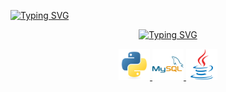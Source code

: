 <a href="https://git.io/typing-svg"><img src="https://readme-typing-svg.demolab.com?font=Fira+Code&pause=1000&color=B60DF7&center=true&width=900&lines=%E2%9C%A8Welcome+to+my+Github+Profile%E2%9C%A8;Hi%2C+I'm+Maria;%F0%9F%91%A9%E2%80%8D%F0%9F%8E%93+A+Mathematics+graduate;%F0%9F%91%A9%E2%80%8D%F0%9F%92%BB+Working+as+an+AI+%26+Data+Engineer" alt="Typing SVG" /></a>

<div align="center">
<a href="https://git.io/typing-svg"><img src="https://readme-typing-svg.demolab.com?font=Fira+Code&weight=900&pause=1000&color=B60DF7&center=true&width=900&lines=%F0%9F%91%A9%E2%80%8D%F0%9F%92%BBProgramming+Languages%3A" alt="Typing SVG" /></a> 
  
  <a href="https://www.python.org" target="_blank" rel="noreferrer"> <img src="https://raw.githubusercontent.com/devicons/devicon/master/icons/python/python-original.svg" alt="python" width="50" height="50"/> </a>  <a href="https://www.mysql.com/" target="_blank" rel="noreferrer"> <img src="https://raw.githubusercontent.com/devicons/devicon/master/icons/mysql/mysql-original-wordmark.svg" alt="mysql" width="50" height="50"/> </a>  <a href="https://www.java.com" target="_blank" rel="noreferrer"> <img src="https://raw.githubusercontent.com/devicons/devicon/master/icons/java/java-original.svg" alt="java" width="50" height="50"/> </a>
</div>

<!--
**MariaAma/MariaAma** is a ✨ _special_ ✨ repository because its `README.md` (this file) appears on your GitHub profile.

Here are some ideas to get you started:

- 🔭 I’m currently working on ...
- 🌱 I’m currently learning ...
- 👯 I’m looking to collaborate on ...
- 🤔 I’m looking for help with ...
- 💬 Ask me about ...
- 📫 How to reach me: ...
- 😄 Pronouns: ...
- ⚡ Fun fact: ...
-->
